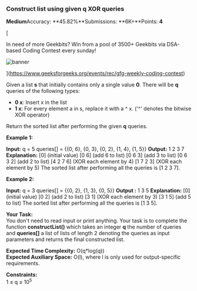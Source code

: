### Construct list using given q XOR queries

**Medium**Accuracy: **45.82%**Submissions: **6K+**Points: **4**

[

In need of more Geekbits? Win from a pool of 3500+ Geekbits via DSA-based Coding Contest every sunday!

![banner](https://media.geeksforgeeks.org/img-practice/external-1657081738.svg)

](https://www.geeksforgeeks.org/events/rec/gfg-weekly-coding-contest)

Given a list **s** that initially contains only a single value **0**. There will be **q** queries of the following types:

- **0 x**: Insert x in the list
- **1 x**: For every element a in s, replace it with a ^ x. ('^' denotes the bitwise XOR operator)

Return the sorted list after performing the given **q** queries.

**Example 1:**

**Input:** q = 5
queries\[\] = {{0, 6}, {0, 3}, {0, 2}, {1, 4}, {1, 5}}
**Output:** 1 2 3 7
**Explanation:**
\[0\] (initial value)
\[0 6\] (add 6 to list)
\[0 6 3\] (add 3 to list)
\[0 6 3 2\] (add 2 to list)
\[4 2 7 6\] (XOR each element by 4)
\[1 7 2 3\] (XOR each element by 5)
The sorted list after performing all the queries is \[1 2 3 7\]. 

**Example 2:**

**Input:** q = 3
queries\[\] = {{0, 2}, {1, 3}, {0, 5}} 
**Output :**
1 3 5
**Explanation:**
\[0\] (initial value)
\[0 2\] (add 2 to list)
\[3 1\] (XOR each element by 3)
\[3 1 5\] (add 5 to list)
The sorted list after performing all the queries is \[1 3 5\].

  
**Your Task:**   
You don't need to read input or print anything. Your task is to complete the function **constructList()** which takes an integer **q** the number of queries and **queries\[\]** a list of lists of length 2 denoting the queries as input parameters and returns the final constructed list.

  
**Expected Time Complexity:** O(q\*log(q))  
**Expected Auxiliary Space:** O(l), where l is only used for output-specific requirements.

  
**Constraints:**  
1 ≤ q ≤ 10<sup>5</sup>